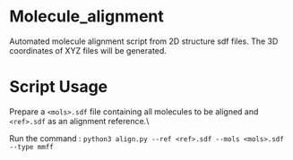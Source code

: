 # Molecule_alignment
Automated molecule alignment script from 2D structure sdf files. The 3D coordinates of XYZ files will be generated.

# Script Usage

Prepare a `<mols>.sdf` file containing all molecules to be aligned and `<ref>.sdf` as an alignment reference.\

Run the command : `python3 align.py --ref <ref>.sdf --mols <mols>.sdf --type mmff`
